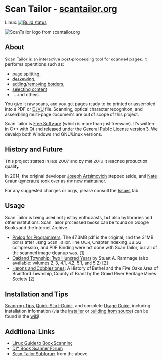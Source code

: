 # Scan Tailor - [scantailor.org](http://scantailor.org/)
Linux: [![Build status](https://ci.appveyor.com/api/projects/status/u8dhgvxaelid2acb?svg=true)](https://ci.appveyor.com/project/Truf/scantailor-universal-ubuntu)



![ScanTailor logo from scantailor.org](https://scantailor.org/wp-content/uploads/2021/05/1200px-Scan_Tailor_-_Logo.svg_-300x288.png)


## About ##

Scan Tailor is an interactive post-processing tool for scanned pages. 
It performs operations such as:
  - [page splitting](https://github.com/trufanov-nok/scantailor-universal/wiki/Split-Pages), 
  - [deskewing](https://github.com/trufanov-nok/scantailor-universal/wiki/Deskew), 
  - [adding/removing borders](https://github.com/trufanov-nok/scantailor-universal/wiki/Page-Layout), 
  - [selecting content](https://github.com/trufanov-nok/scantailor-universal/wiki/Select-Content) 
  - ... and others. 
  
You give it raw scans, and you get pages ready to be printed or assembled into a PDF 
  or [DJVU](http://elpa.gnu.org/packages/djvu.html) file. Scanning, optical character recognition, 
  and assembling multi-page documents are out of scope of this project.

Scan Tailor is [Free Software](https://www.gnu.org/philosophy/free-sw.html) (which is more than just freeware). 
  It’s written in C++ with Qt and released under the General Public License version 3. 
  We develop both Windows and GNU/Linux versions.

## History and Future

This project started in late 2007 and by mid 2010 it reached production quality. 

In 2014, the original developer [Joseph Artsimovich](https://github.com/Tulon) stepped aside, 
and [Nate Craun](https://natecraun.net/) ([@ncraun](https://github.com/ncraun)) 
  took over as the [new maintainer](http://scantailor.org/2014/04/06/new-maintainer.html).
  
For any suggested changes or bugs, please consult the [Issues](https://github.com/trufanov-nok/scantailor-universal/issues) tab.

## Usage

Scan Tailor is being used not just by enthusiasts, but also by libraries and other institutions. 
  Scan Tailor processed books can be found on Google Books and the Internet Archive. 
  - [Prolog for Programmers](https://sites.google.com/site/prologforprogrammers/the-book). The 47.3MB pdf is the original, 
    and the 3.1MB pdf is after using Scan Tailor. The OCR, Chapter Indexing, JBIG2 compression, and PDF Binding were not 
    done with Scan Tailor, but all of the scanned image cleanup was. [[1](scantailor.org/downloads/)]
  - [Oakland Township: Two Hundred Years](http://books.google.com/books?printsec=frontcover&id=o4Q2OlVl61MC) 
      by Stuart A. Rammage (also available: volumes 2, 3, 4.1, 4.2, 5.1, and 5.2) [[2](http://www.diybookscanner.org/forum/viewtopic.php?t=435)]
  - [Herons and Cobblestones](http://books.google.com.ng/books?printsec=frontcover&id=sQj6XPKB6ZAC): A History of Bethel and the Five Oaks Area of Brantford Township, 
      County of Brant by the Grand River Heritage Mines Society [[2](http://www.diybookscanner.org/forum/viewtopic.php?t=435)]


## Installation and Tips
  
  [Scanning Tips](https://github.com/trufanov-nok/scantailor-universal/wiki/Tips-for-Scanning), 
  [Quick-Start-Guide](https://github.com/trufanov-nok/scantailor-universal/wiki/Quick-Start-Guide), and complete 
  [Usage Guide](https://github.com/trufanov-nok/scantailor-universal/wiki/User-Guide), including installation information 
  (via the [installer](https://github.com/trufanov-nok/scantailor-universal/wiki/User-Guide#installation-and-first-start) or 
  [building from source](https://github.com/trufanov-nok/scantailor-universal/wiki/Building-from-Source-Code-on-Linux-and-Mac-OS-X))
  can be found in the [wiki](https://github.com/trufanov-nok/scantailor-universal/wiki/)!

## Additional Links 

- [Linux Guide to Book Scanning](https://natecraun.net/articles/linux-guide-to-book-scanning.html)
- [DIY Book Scanner Forum](http://diybookscanner.org/forum/)
- [Scan Tailor Subforum](http://diybookscanner.org/forum/viewforum.php?f=21) from the above.
